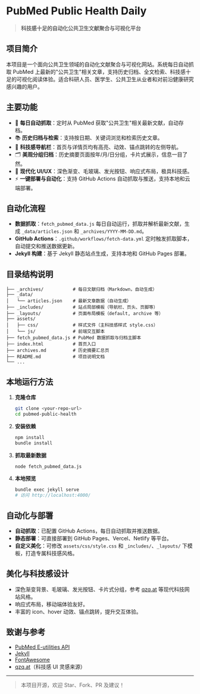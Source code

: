 # PubMed Public Health Daily

> **科技感十足的自动化公共卫生文献聚合与可视化平台**

## 项目简介

本项目是一个面向公共卫生领域的自动化文献聚合与可视化网站。系统每日自动抓取 PubMed 上最新的"公共卫生"相关文章，支持历史归档、全文检索、科技感十足的可视化阅读体验。适合科研人员、医学生、公共卫生从业者和对前沿健康研究感兴趣的用户。

## 主要功能

- 🚀 **每日自动抓取**：定时从 PubMed 获取"公共卫生"相关最新文献，自动存档。
- 📚 **历史归档与检索**：支持按日期、关键词浏览和检索历史文章。
- 🧭 **科技感导航栏**：首页与详情页均有高亮、动效、锚点跳转的左侧导航。
- 🗂️ **美观分组归档**：历史摘要页面按年/月/日分组，卡片式展示，信息一目了然。
- 💎 **现代化 UI/UX**：深色渐变、毛玻璃、发光按钮、响应式布局，极具科技感。
- ⚡ **一键部署与自动化**：支持 GitHub Actions 自动抓取与推送，支持本地和云端部署。

## 自动化流程

- **数据抓取**：`fetch_pubmed_data.js` 每日自动运行，抓取并解析最新文献，生成 `_data/articles.json` 和 `_archives/YYYY-MM-DD.md`。
- **GitHub Actions**：`.github/workflows/fetch-data.yml` 定时触发抓取脚本，自动提交和推送数据更新。
- **Jekyll 构建**：基于 Jekyll 静态站点生成，支持本地和 GitHub Pages 部署。

## 目录结构说明

```
├── _archives/           # 每日文献归档（Markdown，自动生成）
├── _data/
│   └── articles.json    # 最新文章数据（自动生成）
├── _includes/           # 站点局部模板（导航栏、页头、页脚等）
├── _layouts/            # 页面布局模板（default, archive 等）
├── assets/
│   ├── css/             # 样式文件（主科技感样式 style.css）
│   └── js/              # 前端交互脚本
├── fetch_pubmed_data.js # PubMed 数据抓取与归档主脚本
├── index.html           # 首页入口
├── archives.md          # 历史摘要汇总页
├── README.md            # 项目说明文档
└── ...
```

## 本地运行方法

1. **克隆仓库**
   ```bash
   git clone <your-repo-url>
   cd pubmed-public-health
   ```
2. **安装依赖**
   ```bash
   npm install
   bundle install
   ```
3. **抓取最新数据**
   ```bash
   node fetch_pubmed_data.js
   ```
4. **本地预览**
   ```bash
   bundle exec jekyll serve
   # 访问 http://localhost:4000/
   ```

## 自动化与部署

- **自动抓取**：已配置 GitHub Actions，每日自动抓取并推送数据。
- **静态部署**：可直接部署到 GitHub Pages、Vercel、Netlify 等平台。
- **自定义美化**：可修改 `assets/css/style.css` 和 `_includes/`、`_layouts/` 下模板，打造专属科技感风格。

## 美化与科技感设计

- 深色渐变背景、毛玻璃、发光按钮、卡片式分组，参考 [qzq.at](https://www.qzq.at/#home) 等现代科技网站风格。
- 响应式布局，移动端体验友好。
- 丰富的 icon、hover 动效、锚点跳转，提升交互体验。

## 致谢与参考

- [PubMed E-utilities API](https://www.ncbi.nlm.nih.gov/books/NBK25501/)
- [Jekyll](https://jekyllrb.com/)
- [FontAwesome](https://fontawesome.com/)
- [qzq.at](https://www.qzq.at/#home)（科技感 UI 灵感来源）

---

> 本项目开源，欢迎 Star、Fork、PR 及建议！
